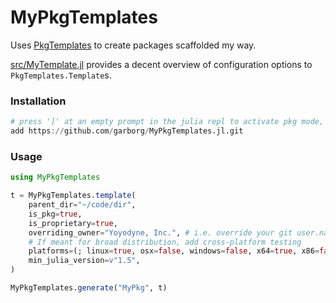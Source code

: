# MyPkgTemplates

Uses [PkgTemplates](https://github.com/invenia/PkgTemplates.jl) to create packages scaffolded my way.

[src/MyTemplate.jl](src/MyTemplate.jl) provides a decent overview of configuration options to `PkgTemplates.Template`s.

### Installation

```julia
# press ']' at an empty prompt in the julia repl to activate pkg mode, then:
add https://github.com/garborg/MyPkgTemplates.jl.git
```

### Usage

```julia
using MyPkgTemplates

t = MyPkgTemplates.template(
    parent_dir="~/code/dir",
    is_pkg=true,
    is_proprietary=true,
    overriding_owner="Yoyodyne, Inc.", # i.e. override your git user.name
    # If meant for broad distribution, add cross-platform testing
    platforms=(; linux=true, osx=false, windows=false, x64=true, x86=false, arm64=false),
    min_julia_version=v"1.5",
)

MyPkgTemplates.generate("MyPkg", t)
```
